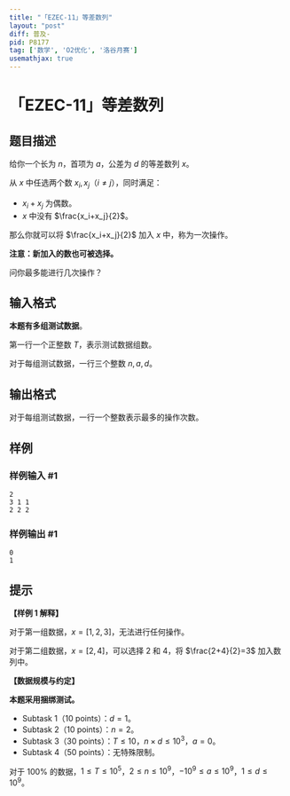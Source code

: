 ```yaml
---
title: "「EZEC-11」等差数列"
layout: "post"
diff: 普及-
pid: P8177
tag: ['数学', 'O2优化', '洛谷月赛']
usemathjax: true
---
```


# 「EZEC-11」等差数列
## 题目描述

给你一个长为 $n$，首项为 $a$，公差为 $d$ 的等差数列 $x$。

从 $x$ 中任选两个数 $x_i,x_j$（$i\neq j$），同时满足：

- $x_i+x_j$ 为偶数。
- $x$ 中没有 $\frac{x_i+x_j}{2}$。

那么你就可以将 $\frac{x_i+x_j}{2}$ 加入 $x$ 中，称为一次操作。

**注意：新加入的数也可被选择。**

问你最多能进行几次操作？
## 输入格式

**本题有多组测试数据**。

第一行一个正整数 $T$，表示测试数据组数。

对于每组测试数据，一行三个整数 $n,a,d$。
## 输出格式

对于每组测试数据，一行一个整数表示最多的操作次数。
## 样例

### 样例输入 #1
```
2
3 1 1
2 2 2
```
### 样例输出 #1
```
0
1
```
## 提示

**【样例 1 解释】**

对于第一组数据，$x=[1,2,3]$，无法进行任何操作。

对于第二组数据，$x=[2,4]$，可以选择 $2$ 和 $4$，将 $\frac{2+4}{2}=3$ 加入数列中。

**【数据规模与约定】**

**本题采用捆绑测试。**

-  Subtask 1（10 points）：$d=1$。
-  Subtask 2（10 points）：$n=2$。
-  Subtask 3（30 points）：$T\le 10$，$n\times d\le 10^3$，$a=0$。
-  Subtask 4（50 points）：无特殊限制。

对于 $100\%$ 的数据，$1\le T\le 10^5$，$2\le n\le 10^9$，$-10^9\le a\le 10^9$，$1\le d\le 10^9$。
